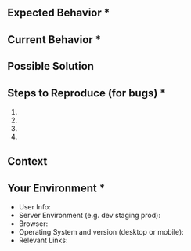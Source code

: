 <!--- Provide a general summary of the issue in the Title above.  * = Required -->

## Expected Behavior *
<!--- If you're describing a bug, tell us what should happen -->
<!--- If you're suggesting a change/improvement, tell us how it should work -->

## Current Behavior *
<!--- If describing a bug, tell us what happens instead of the expected behavior -->
<!--- If suggesting a change/improvement, explain the difference from current behavior -->

## Possible Solution
<!--- Not obligatory, but suggest a fix/reason for the bug, -->
<!--- or ideas how to implement the addition or change -->

## Steps to Reproduce (for bugs) *
<!--- Provide a link to a live example, or an unambiguous set of steps to -->
<!--- reproduce this bug. Include code to reproduce, if relevant -->
1.
2.
3.
4.

## Context
<!--- How has this issue affected you? What are you trying to accomplish? -->
<!--- Providing context helps us come up with a solution that is most useful in the real world -->

## Your Environment *
<!--- Include as many relevant details about the environment you experienced the bug in -->
* User Info:
* Server Environment (e.g. dev staging prod):
* Browser:
* Operating System and version (desktop or mobile):
* Relevant Links:

